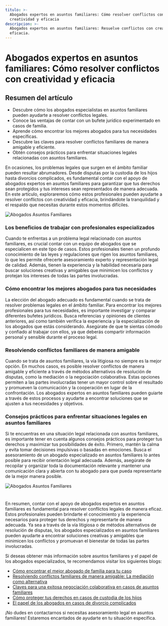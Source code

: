 ```yaml
---
titulo: >-
  Abogados expertos en asuntos familiares: Cómo resolver conflictos con
  creatividad y eficacia
descripcion: >-
  Abogados expertos en asuntos familiares: Resuelve conflictos con creatividad y
  eficacia.
---
```


# Abogados expertos en asuntos familiares: Cómo resolver conflictos con creatividad y eficacia

## Resumen del artículo

- Descubre cómo los abogados especialistas en asuntos familiares pueden ayudarte a resolver conflictos legales.
- Conoce las ventajas de contar con un bufete jurídico experimentado en casos de familia.
- Aprende cómo encontrar los mejores abogados para tus necesidades específicas.
- Descubre las claves para resolver conflictos familiares de manera amigable y eficiente.
- Obtén consejos prácticos para enfrentar situaciones legales relacionadas con asuntos familiares.



En ocasiones, los problemas legales que surgen en el ámbito familiar pueden resultar abrumadores. Desde disputas por la custodia de los hijos hasta divorcios complicados, es fundamental contar con el apoyo de abogados expertos en asuntos familiares para garantizar que tus derechos sean protegidos y tus intereses sean representados de manera adecuada. En este artículo, exploraremos cómo estos profesionales pueden ayudarte a resolver conflictos con creatividad y eficacia, brindándote la tranquilidad y el respaldo que necesitas durante estos momentos difíciles.

![Abogados Asuntos Familiares](./img/abogados-asuntos-familiares-1.webp)

### Los beneficios de trabajar con profesionales especializados

Cuando te enfrentas a un problema legal relacionado con asuntos familiares, es crucial contar con un equipo de abogados que se especialicen en este tipo de casos. Estos profesionales tienen un profundo conocimiento de las leyes y regulaciones que rigen los asuntos familiares, lo que les permite ofrecerte asesoramiento experto y representación legal de calidad. Además, tienen la experiencia y la habilidad necesaria para buscar soluciones creativas y amigables que minimicen los conflictos y protejan los intereses de todas las partes involucradas.

### Cómo encontrar los mejores abogados para tus necesidades

La elección del abogado adecuado es fundamental cuando se trata de resolver problemas legales en el ámbito familiar. Para encontrar los mejores profesionales para tus necesidades, es importante investigar y comparar diferentes bufetes jurídicos. Busca referencias y opiniones de clientes anteriores, así como también verifica la experiencia y la especialización de los abogados que estás considerando. Asegúrate de que te sientas cómodo y confiado al trabajar con ellos, ya que deberás compartir información personal y sensible durante el proceso legal.

### Resolviendo conflictos familiares de manera amigable

Cuando se trata de asuntos familiares, la vía litigiosa no siempre es la mejor opción. En muchos casos, es posible resolver conflictos de manera amigable y eficiente a través de métodos alternativos de resolución de disputas, como la mediación o la negociación colaborativa. Estas opciones permiten a las partes involucradas tener un mayor control sobre el resultado y promueven la comunicación y la cooperación en lugar de la confrontación. Los abogados expertos en asuntos familiares pueden guiarte a través de estos procesos y ayudarte a encontrar soluciones que se ajusten a tus necesidades y objetivos.

### Consejos prácticos para enfrentar situaciones legales en asuntos familiares

Si te encuentras en una situación legal relacionada con asuntos familiares, es importante tener en cuenta algunos consejos prácticos para proteger tus derechos y maximizar tus posibilidades de éxito. Primero, mantén la calma y evita tomar decisiones impulsivas o basadas en emociones. Busca el asesoramiento de un abogado especializado en asuntos familiares lo antes posible para recibir orientación legal adecuada. Además, asegúrate de recopilar y organizar toda la documentación relevante y mantener una comunicación clara y abierta con tu abogado para que pueda representarte de la mejor manera posible.

![Abogados Asuntos Familiares](./img/abogados-asuntos-familiares-2.webp)

#

En resumen, contar con el apoyo de abogados expertos en asuntos familiares es fundamental para resolver conflictos legales de manera eficaz. Estos profesionales pueden brindarte el conocimiento y la experiencia necesarios para proteger tus derechos y representarte de manera adecuada. Ya sea a través de la vía litigiosa o de métodos alternativos de resolución de disputas, los abogados especializados en asuntos familiares pueden ayudarte a encontrar soluciones creativas y amigables que minimicen los conflictos y promuevan el bienestar de todas las partes involucradas.




Si deseas obtener más información sobre asuntos familiares y el papel de los abogados especializados, te recomendamos visitar los siguientes blogs:




- [Cómo encontrar el mejor abogado de familia para tu caso](buenos-abogados-de-familia)
- [Resolviendo conflictos familiares de manera amigable: La mediación como alternativa](abogado-segunda-oportunidad)
- [Claves para una exitosa negociación colaborativa en casos de asuntos familiares](abogados-especialistas-en-accidentes-de-trafico)
- [Cómo proteger tus derechos en casos de custodia de los hijos](abogados-especialistas-en-deudas)
- [El papel de los abogados en casos de divorcio complicados](abogados-de-trafico)




¡No dudes en contactarnos si necesitas asesoramiento legal en asuntos familiares! Estaremos encantados de ayudarte en tu situación específica.




